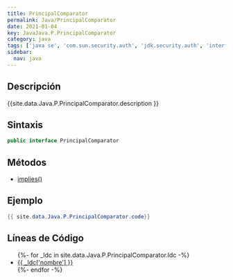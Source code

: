 ```yaml
---
title: PrincipalComparator
permalink: Java/PrincipalComparator
date: 2021-01-04
key: JavaJava.P.PrincipalComparator
category: java
tags: ['java se', 'com.sun.security.auth', 'jdk.security.auth', 'interface java', 'Java 1.0']
sidebar: 
  nav: java
---
```


## Descripción
{{site.data.Java.P.PrincipalComparator.description }}

## Sintaxis
~~~java
public interface PrincipalComparator
~~~

## Métodos
* [implies()](/Java/PrincipalComparator/implies)

## Ejemplo
~~~java
{{ site.data.Java.P.PrincipalComparator.code}}
~~~

## Líneas de Código
<ul>
{%- for _ldc in site.data.Java.P.PrincipalComparator.ldc -%}
   <li>
       <a href="{{_ldc['url'] }}">{{ _ldc['nombre'] }}</a>
   </li>
{%- endfor -%}
</ul>
